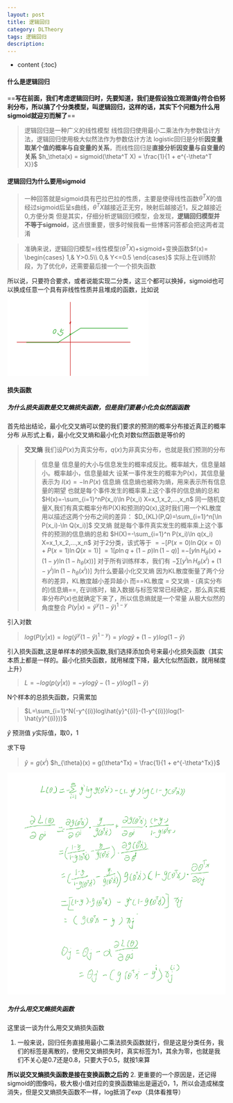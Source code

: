 ```yaml
---
layout: post
title: 逻辑回归 
category: DLTheory
tags: 逻辑回归
description: 
---
```

* content
{:toc}


#### 什么是逻辑回归
==**写在前面，我们考虑逻辑回归时，先要知道，我们是假设独立观测值$\hat{y}$符合伯努利分布，所以搞了个分类模型，叫逻辑回归，这样的话，其实下个问题为什么用sigmoid就迎刃而解了**==
>逻辑回归是一种广义的线性模型
>线性回归使用最小二乘法作为参数估计方法，逻辑回归使用极大似然法作为参数估计方法
>logistic回归是分析**因变量取某个值的概率与自变量的关系**，而线性回归是**直接分析因变量与自变量的关系**
$h_\theta(x) = sigmoid(\theta^T X)  = \frac{1}{1 + e^{-\theta^T X}}$

#### 逻辑回归为什么要用sigmoid
>一种回答就是sigmoid具有巴拉巴拉的性质，主要是使得线性函数$\theta^T X$的值经过sigmoid后呈s曲线，$\theta^T X$越接近正无穷，映射后越接近1，反之越接近0,方便分类
但是其实，仔细分析逻辑回归模型，会发现，**逻辑回归模型并不等于sigmoid**，这点很重要，很多时候我看一些博客问答都会把这两者混淆

>准确来说，逻辑回归模型=线性模型($\theta^T X$)+sigmoid+变换函数$f(x)=
\begin{cases}
1,& Y>0.5\\
0,& Y<=0.5
\end{cases}$
>实际上在训练阶段，为了优化$\theta$，还需要最后接一个一个损失函数

所以说，只要符合要求，或者说能实现二分类，这三个都可以换掉，sigmoid也可以换成任意一个具有非线性性质并且堆成的函数，比如说
![enter description here](https://raw.githubusercontent.com/ZhaoKangkang0572/imgbed/master/小书匠/1598515122200.png)


#### 损失函数

##### 为什么损失函数是交叉熵损失函数，但是我们要最小化负似然函函数
首先给出结论，最小化交叉熵可以使的我们要求的预测的概率分布接近真正的概率分布
从形式上看，最小化交叉熵和最小化负对数似然函数是等价的
>**交叉熵**
>我们设$P(x)$为真实分布，$q(x)$为非真实分布，也就是我们预测的分布
>>信息量
>>信息量的大小与信息发生的概率成反比。概率越大，信息量越小。概率越小，信息量越大
>>设某一事件发生的概率为P(x)，其信息量表示为
>>$I(x)=-\ln P(x)$
>信息熵
>>信息熵也被称为熵，用来表示所有信息量的期望
>>也就是每个事件发生的概率乘上这个事件的信息熵的总和
>>$H(x)=-\sum_{i=1}^nP(x_i)\ln P(x_i) X=x_1,x_2,...,x_n$ 
>同一随机变量X,我们有真实概率分布P(X)和预测的Q(x),这时我们用一个KL散度用以描述这两个分布之间的差异：
>$D_{KL}(P,Q)=\sum_{i=1}^n[\ln P(x_i)-\ln Q(x_i)]$
>交叉熵
>就是每个事件真实发生的概率乘上这个事件的预测的信息熵的总和
>$H(X)=-\sum_{i=1}^n P(x_i)\ln q(x_i) X=x_1,x_2,...,x_n$ 
>对于2分类，该式等于
>$=-[P(x=0)\ln Q(x=0)+P(x=1)\ln Q(x=1)]$
>$=1[p\ln q +(1-p)\ln (1-q)]$
>=$-[y\ln H_\theta (x)+(1-y)\ln(1-h_\theta(x))]$
>对于所有训练样本，我们有
>$-\sum [y^i\ln H_\theta (x^i)+(1-y^i)\ln(1-h_\theta(x^i))]$
>为什么要最小化交叉熵
>因为KL散度衡量了两个分布的差异，KL散度越小差异越小
>而==KL散度 = 交叉熵 - (真实分布的)信息熵==, 在训练时，输入数据与标签常常已经确定，那么真实概率分布$P(x)$也就确定下来了，所以信息熵就是一个常量
从极大似然的角度整合
>$P(y|x)=\hat{y}^y(1-\hat{y})^{1-y}$

引入对数
>$log(P(y|x))=log(\hat{y}^y(1-\hat{y})^{1-y})=ylog\hat{y}+(1-y)log(1-\hat{y})$

引入损失函数,这是单样本的损失函数,我们选择添加负号来最小化损失函数（其实本质上都是一样的。最小化损失函数，就用梯度下降，最大化似然函数，就用梯度上升）
>$L=-log(p(y|x))=-ylog\hat{y}-(1-y)log(1-\hat{y})$

N个样本的总损失函数，只需累加
>$L=\sum_{i=1}^N{-y^{(i)}log\hat{y}^{(i)}-(1-y^{(i)})log(1-\hat{y}^{(i)})}$


$\hat{y}$ 预测值 $y$实际值，取0，1

求下导
>$\hat{y}=g(x^i)$ $h_{\theta}(x) = g(\theta^Tx) = \frac{1}{1 + e^{-\theta^Tx}}$

![交叉熵函数求导](https://raw.githubusercontent.com/ZhaoKangkang0572/imgbed/master/小书匠/1598522167354.png)
##### 为什么用交叉熵损失函数

这里谈一谈为什么用交叉熵损失函数
1. 一般来说，回归任务直接用最小二乘法损失函数就行，但是这是分类任务，我们的标签是离散的，使用交叉熵损失时，真实标签为1，其余为零，也就是我们不关心是0.7还是0.8，只要大于0.5，就按1来算

**所以说交叉熵损失函数是接在变换函数之后的**
2. 更重要的一个原因是，还记得sigmoid的图像吗，极大极小值对应的变换函数输出是逼近0，1，所以会造成梯度消失，但是交叉熵损失函数不一样，log抵消了exp（具体看推导）